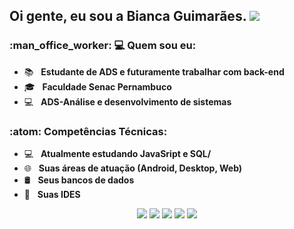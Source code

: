 <h2> Oi gente, eu sou a <strong> Bianca Guimarães</strong>. <img src="![icon github](https://github.com/user-attachments/assets/65da77b3-1da3-4168-b739-7da127ca157e)"></h2>

<h3> :man_office_worker: 💻 Quem sou eu: </h3>

- :books: &nbsp; <strong> Estudante de ADS e futuramente trabalhar com back-end</strong>
- 🎓 &nbsp; <strong>Faculdade Senac Pernambuco</strong>
- :computer: &nbsp; <strong> ADS-Análise e desenvolvimento de sistemas</strong>

<h3>:atom: Competências Técnicas: </h3>

- 💻 &nbsp; <strong>Atualmente estudando JavaSript e SQL/</strong>
- 🌐 &nbsp; <strong>Suas áreas de atuação (Android, Desktop, Web)</strong>
- 🛢 &nbsp; <strong>Seus bancos de dados</strong>
- 🔧 &nbsp; <strong>Suas IDES</strong>


<div align="center">
  <a href="mailto:biancagsccabral@gmail.com" alt="Gmail">
  <img src="https://img.shields.io/badge/-Gmail-FF0000?style=flat-square&labelColor=FF0000&logo=gmail&logoColor=white&link=LINK-DO-SEU-EMAIL" /></a>

  <a href="www.linkedin.com/in/bianca-guimarães-4b58482ba" alt="Linkedin">
  <img src="https://img.shields.io/badge/-Linkedin-0e76a8?style=flat-square&logo=Linkedin&logoColor=white&link=LINK-DO-SEU-LINKEDIN" /></a>
  
  <a href="#" alt="WhatsApp">
  <img src="https://img.shields.io/badge/-WhatsApp-25d366?style=flat-square&labelColor=25d366&logo=whatsapp&logoColor=white&link=API-DO-SEU-WHATSAPP"/></a>
  
  <a href="#" alt="Facebook">
  <img src="https://img.shields.io/badge/-Facebook-3b5998?style=flat-square&labelColor=3b5998&logo=facebook&logoColor=white&link=LINK-DO-SEU-FACEBOOK"/></a>

  <a href="#" alt="Instagram">
  <img src="https://img.shields.io/badge/-Instagram-DF0174?style=flat-square&labelColor=DF0174&logo=instagram&logoColor=white&link=LINK-DO-SEU-INSTAGRAM"/></a>
<div>
 

</br>
<div align="center">
<a href=""/>
</a>
</div>

